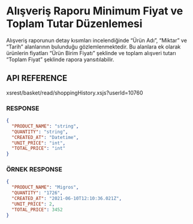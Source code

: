 # Alışveriş Raporu Minimum Fiyat ve Toplam Tutar Düzenlemesi

Alışveriş raporunun detay kısımları incelendiğinde “Ürün Adı”, “Miktar” ve “Tarih” alanlarının bulunduğu gözlemlenmektedir. Bu alanlara ek olarak ürünlerin fiyatları “Ürün Birim Fiyatı” şeklinde ve toplam alışveri tutarı “Toplam Fiyat” şeklinde rapora yansıtılabilir.

## API REFERENCE

<tabs>
    <tab title="API URL">
        <code-block lang="plain text">xsrest/basket/read/shoppingHistory.xsjs?userId=10760</code-block>
    </tab>
</tabs>

### RESPONSE 

```json
{
  "PRODUCT_NAME": "string",
  "QUANTITY": "string",
  "CREATED_AT": "Datetime",
  "UNIT_PRICE": "int",
  "TOTAL_PRICE": "int"
}
```

### ÖRNEK RESPONSE
```json
{
  "PRODUCT_NAME": "Migros",
  "QUANTITY": "1726",
  "CREATED_AT": "2021-06-10T12:10:36.021Z",
  "UNIT_PRICE": 2,
  "TOTAL_PRICE": 3452
}
```